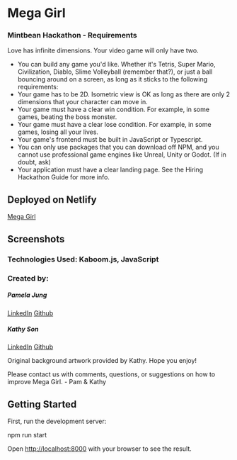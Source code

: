 # Mega Girl
### Mintbean Hackathon - Requirements
Love has infinite dimensions. Your video game will only have two.

- You can build any game you'd like. Whether it's Tetris, Super Mario, Civilization, Diablo, Slime Volleyball (remember that?), or just a ball bouncing around on a screen, as long as it sticks to the following requirements:
- Your game has to be 2D. Isometric view is OK as long as there are only 2 dimensions that your character can move in.
- Your game must have a clear win condition. For example, in some games, beating the boss monster.
- Your game must have a clear lose condition. For example, in some games, losing all your lives.
- Your game's frontend must be built in JavaScript or Typescript.
- You can only use packages that you can download off NPM, and you cannot use professional game engines like Unreal, Unity or Godot. (If in doubt, ask)
- Your application must have a clear landing page. See the Hiring Hackathon Guide for more info.

## Deployed on Netlify

[Mega Girl](https://mega-girl.netlify.app)

## Screenshots


### Technologies Used: Kaboom.js, JavaScript

### Created by:
##### Pamela Jung
[LinkedIn](https://www.linkedin.com/in/pamjung/)  [Github](https://github.com/pamify)

##### Kathy Son
[LinkedIn](https://www.linkedin.com/in/kathy-son/)  [Github](https://github.com/kson1128)

Original background artwork provided by Kathy. Hope you enjoy!

Please contact us with comments, questions, or suggestions on how to improve Mega Girl. - Pam & Kathy

## Getting Started

First, run the development server:

npm run start

Open [http://localhost:8000](http://localhost:8000) with your browser to see the result.